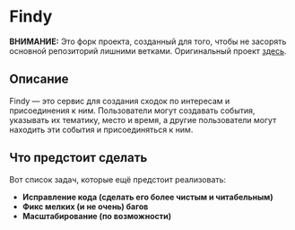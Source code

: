 # Findy

**ВНИМАНИЕ:** Это форк проекта, созданный для того, чтобы не засорять основной репозиторий лишними ветками. Оригинальный проект [здесь](https://github.com/BlackfireZZZ/find_a_walk).

## Описание

Findy — это сервис для создания сходок по интересам и присоединения к ним. Пользователи могут создавать события, указывать их тематику, место и время, а другие пользователи могут находить эти события и присоединяться к ним.

## Что предстоит сделать

Вот список задач, которые ещё предстоит реализовать:

- **Исправление кода (сделать его более чистым и читабельным)**
- **Фикс мелких (и не очень) багов**
- **Масштабирование (по возможности)**